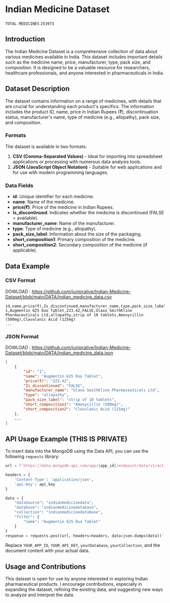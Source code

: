 # Indian Medicine Dataset

`TOTAL MEDICINES` `253973`

## Introduction
The Indian Medicine Dataset is a comprehensive collection of data about various medicines available in India. This dataset includes important details such as the medicine name, price, manufacturer, type, pack size, and composition. It is designed to be a valuable resource for researchers, healthcare professionals, and anyone interested in pharmaceuticals in India.

## Dataset Description
The dataset contains information on a range of medicines, with details that are crucial for understanding each product's specifics. The information includes the product ID, name, price in Indian Rupees (₹), discontinuation status, manufacturer's name, type of medicine (e.g., allopathy), pack size, and composition.

### Formats
The dataset is available in two formats:
1. **CSV (Comma-Separated Values)** - Ideal for importing into spreadsheet applications or processing with numerous data analysis tools.
2. **JSON (JavaScript Object Notation)** - Suitable for web applications and for use with modern programming languages.

### Data Fields
- **id**: Unique identifier for each medicine.
- **name**: Name of the medicine.
- **price(₹)**: Price of the medicine in Indian Rupees.
- **Is_discontinued**: Indicates whether the medicine is discontinued (FALSE = available).
- **manufacturer_name**: Name of the manufacturer.
- **type**: Type of medicine (e.g., allopathy).
- **pack_size_label**: Information about the size of the packaging.
- **short_composition1**: Primary composition of the medicine.
- **short_composition2**: Secondary composition of the medicine (if applicable).

## Data Example

### CSV Format

DOWLOAD : https://github.com/junioralive/Indian-Medicine-Dataset/blob/main/DATA/indian_medicine_data.csv

```
id,name,price(₹),Is_discontinued,manufacturer_name,type,pack_size_label,short_composition1,short_composition2
1,Augmentin 625 Duo Tablet,223.42,FALSE,Glaxo SmithKline Pharmaceuticals Ltd,allopathy,strip of 10 tablets,Amoxycillin (500mg),Clavulanic Acid (125mg)
...
```

### JSON Format

DOWLOAD : https://github.com/junioralive/Indian-Medicine-Dataset/blob/main/DATA/indian_medicine_data.json

```json
[
    {
        "id": "1",
        "name": "Augmentin 625 Duo Tablet",
        "price(₹)": "223.42",
        "Is_discontinued": "FALSE",
        "manufacturer_name": "Glaxo SmithKline Pharmaceuticals Ltd",
        "type": "allopathy",
        "pack_size_label": "strip of 10 tablets",
        "short_composition1": "Amoxycillin (500mg)",
        "short_composition2": "Clavulanic Acid (125mg)"
    },
    ...
]
```

## API Usage Example (THIS IS PRIVATE)
To insert data into the MongoDB using the Data API, you can use the following `requests` library:

```python
url = f'https://data.mongodb-api.com/app/{app_id}/endpoint/data/v1/action/findOne'

headers = {
    'Content-Type': 'application/json',
    'api-key': api_key
}

data = {
    "dataSource": "indianmedicinedata",
    "database": "indianmedicinedatabase",
    "collection": "indianmedicinedatabase",
    "filter": {
        "name": "Augmentin 625 Duo Tablet"
    }
}
response = requests.post(url, headers=headers, data=json.dumps(data))'
```

Replace `YOUR_APP_ID`, `YOUR_API_KEY`, `yourDatabase`, `yourCollection`, and the document content with your actual data.

## Usage and Contributions
This dataset is open for use by anyone interested in exploring Indian pharmaceutical products. I encourage contributions, especially in expanding the dataset, refining the existing data, and suggesting new ways to analyze and interpret the data.
